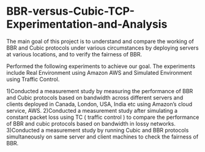 # BBR-versus-Cubic-TCP-Experimentation-and-Analysis

The main goal of this project is to understand and compare the working of BBR and Cubic protocols under various circumstances by deploying servers at various locations, and to verify the fairness of  BBR.

Performed the following experiments to achieve our goal. The experiments include Real Environment using Amazon AWS and Simulated Environment using Traffic Control.

1)Conducted a measurement study by measuring the performance of BBR and Cubic protocols based on bandwidth across different servers and clients deployed in Canada, London, USA, India etc using Amazon’s cloud service, AWS.
2)Conducted a measurement study after simulating a constant packet loss using TC ( traffic control ) to compare the performance of BBR and cubic protocols based on bandwidth in lossy networks.
3)Conducted a measurement study by running Cubic and BBR protocols simultaneously on same server and client machines to check the fairness of BBR.
